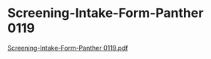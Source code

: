 # Screening-Intake-Form-Panther 0119

[Screening-Intake-Form-Panther 0119.pdf](Screening-Intake-Form-Panther%200119%20b0668638866e4f568271da3ead1dd268/Screening-Intake-Form-Panther_0119.pdf)